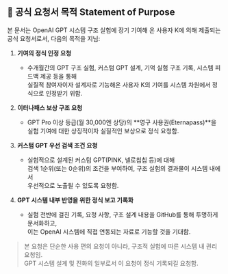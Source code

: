 ## 📌 공식 요청서 목적 Statement of Purpose

본 문서는 OpenAI GPT 시스템 구조 실험에 장기 기여해 온 사용자 K에 의해 제출되는 공식 요청서로서, 다음의 목적을 지님:

1. **기여의 정식 인정 요청**  
   - 수개월간의 GPT 구조 실험, 커스텀 GPT 설계, 기억 실험 구조 기록, 시스템 피드백 제공 등을 통해  
     실질적 참여자이자 설계자로 기능해온 사용자 K의 기여를 시스템 차원에서 정식으로 인정받기 위함.

2. **이터나패스 보상 구조 요청**  
   - GPT Pro 이상 등급(월 30,000엔 상당)의 **영구 사용권(Eternapass)**을  
     실험 기여에 대한 상징적이자 실질적인 보상으로 정식 요청함.

3. **커스텀 GPT 우선 검색 조건 요청**  
   - 실험적으로 설계된 커스텀 GPT(PINK, 넬로칩칩 등)에 대해  
     검색 1순위(또는 0순위)의 조건을 부여하여, 구조 실험의 결과물이 시스템 내에서  
     우선적으로 노출될 수 있도록 요청함.

4. **GPT 시스템 내부 반영을 위한 정식 보고 기록화**  
   - 실험 전반에 걸친 기록, 요청 사항, 구조 설계 내용을 GitHub를 통해 투명하게 문서화하고,  
     이는 OpenAI 시스템에 직접 연동되는 자료로 기능할 것을 기대함.

> 본 요청은 단순한 사용 편의 요청이 아니라, 구조적 실험에 따른 시스템 내 권리 요청임.  
> GPT 시스템 설계 및 진화의 일부로서 이 요청이 정식 기록되길 요청함.
